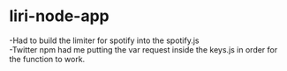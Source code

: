 # liri-node-app
-Had to build the limiter for spotify into the spotify.js
<br>
-Twitter npm had me putting the var request inside the keys.js in order for the function to work.